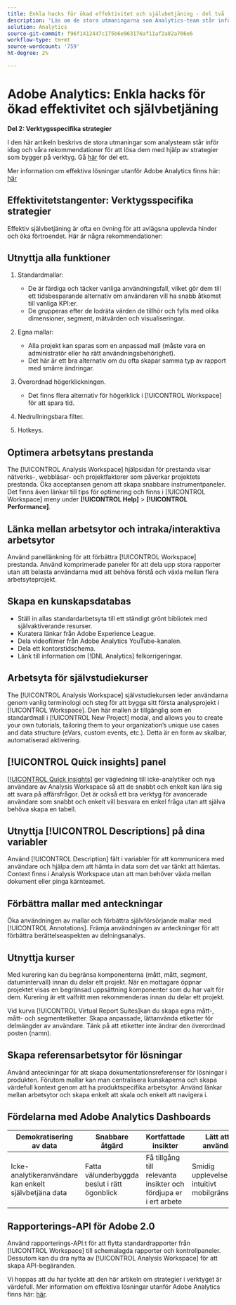```yaml
---
title: Enkla hacks för ökad effektivitet och självbetjäning - del två
description: 'Läs om de stora utmaningarna som Analytics-team står inför idag och våra rekommendationer för att lösa dem med hjälp av strategier som bygger på verktyg. '
solution: Analytics
source-git-commit: f96f1412447c175b6e963176af11af2a82a706e6
workflow-type: tm+mt
source-wordcount: '759'
ht-degree: 2%

---
```


# Adobe Analytics: Enkla hacks för ökad effektivitet och självbetjäning

**Del 2: Verktygsspecifika strategier**

I den här artikeln beskrivs de stora utmaningar som analysteam står inför idag och våra rekommendationer för att lösa dem med hjälp av strategier som bygger på verktyg. Gå [här](/help/strategy/analytics-simple-hacks-for-efficiency-part-one.md) för del ett.

Mer information om effektiva lösningar utanför Adobe Analytics finns här: [här](https://docs.google.com/document/d/1fSrC/_yHW04K61K0Phe4dtg1nCU4jDsqrHWc8KVvsJWk/edit?usp=sharing)

## Effektivitetstangenter: Verktygsspecifika strategier

Effektiv självbetjäning är ofta en övning för att avlägsna upplevda hinder och öka förtroendet. Här är några rekommendationer:

## Utnyttja alla funktioner

1. Standardmallar:

   * De är färdiga och täcker vanliga användningsfall, vilket gör dem till ett tidsbesparande alternativ om användaren vill ha snabb åtkomst till vanliga KPI:er.
   * De grupperas efter de lodräta värden de tillhör och fylls med olika dimensioner, segment, mätvärden och visualiseringar.

1. Egna mallar:

   * Alla projekt kan sparas som en anpassad mall (måste vara en administratör eller ha rätt användningsbehörighet).
   * Det här är ett bra alternativ om du ofta skapar samma typ av rapport med smärre ändringar.

1. Överordnad högerklickningen.

   * Det finns flera alternativ för högerklick i [!UICONTROL Workspace] för att spara tid.

1. Nedrullningsbara filter.

1. Hotkeys.

## Optimera arbetsytans prestanda

The [!UICONTROL Analysis Workspace] hjälpsidan för prestanda visar nätverks-, webbläsar- och projektfaktorer som påverkar projektets prestanda. Öka acceptansen genom att skapa snabbare instrumentpaneler. Det finns även länkar till tips för optimering och finns i [!UICONTROL Workspace] meny under **[!UICONTROL Help]** > **[!UICONTROL Performance]**.

## Länka mellan arbetsytor och intraka/interaktiva arbetsytor

Använd panellänkning för att förbättra [!UICONTROL Workspace] prestanda. Använd komprimerade paneler för att dela upp stora rapporter utan att belasta användarna med att behöva förstå och växla mellan flera arbetsyteprojekt.

## Skapa en kunskapsdatabas

* Ställ in allas standardarbetsyta till ett ständigt grönt bibliotek med självaktiverande resurser.
* Kuratera länkar från Adobe Experience League.
* Dela videofilmer från Adobe Analytics YouTube-kanalen.
* Dela ett kontorstidschema.
* Länk till information om [!DNL Analytics] felkorrigeringar.

## Arbetsyta för självstudiekurser

The [!UICONTROL Analysis Workspace] självstudiekursen leder användarna genom vanlig terminologi och steg för att bygga sitt första analysprojekt i [!UICONTROL Workspace]. Den här mallen är tillgänglig som en standardmall i [!UICONTROL New Project] modal, and allows you to create your own tutorials, tailoring them to your organization’s unique use cases and data structure (eVars, custom events, etc.). Detta är en form av skalbar, automatiserad aktivering.

## [!UICONTROL Quick insights] panel

[[!UICONTROL Quick insights]](https://experienceleague.adobe.com/docs/analytics/analyze/analysis-workspace/panels/quickinsight.html?lang=en) ger vägledning till icke-analytiker och nya användare av Analysis Workspace så att de snabbt och enkelt kan lära sig att svara på affärsfrågor. Det är också ett bra verktyg för avancerade användare som snabbt och enkelt vill besvara en enkel fråga utan att själva behöva skapa en tabell.

## Utnyttja [!UICONTROL Descriptions] på dina variabler

Använd [!UICONTROL Description] fält i variabler för att kommunicera med användare och hjälpa dem att hämta in data som det var tänkt att hämtas. Context finns i Analysis Workspace utan att man behöver växla mellan dokument eller pinga kärnteamet.

## Förbättra mallar med anteckningar

Öka användningen av mallar och förbättra självförsörjande mallar med [!UICONTROL Annotations]. Främja användningen av anteckningar för att förbättra berättelseaspekten av delningsanalys.

## Utnyttja kurser

Med kurering kan du begränsa komponenterna (mått, mått, segment, datumintervall) innan du delar ett projekt. När en mottagare öppnar projektet visas en begränsad uppsättning komponenter som du har valt för dem. Kurering är ett valfritt men rekommenderas innan du delar ett projekt.

Vid kurva [!UICONTROL Virtual Report Suites]kan du skapa egna mått-, mått- och segmentetiketter. Skapa anpassade, lättanvända etiketter för delmängder av användare. Tänk på att etiketter inte ändrar den överordnad posten (namn).

## Skapa referensarbetsytor för lösningar

Använd anteckningar för att skapa dokumentationsreferenser för lösningar i produkten. Förutom mallar kan man centralisera kunskaperna och skapa värdefull kontext genom att ha produktspecifika arbetsytor. Använd länkar mellan arbetsytor och skapa enkelt att skala och enkelt att navigera i.

## Fördelarna med Adobe Analytics Dashboards

| Demokratisering av data | Snabbare åtgärd | Kortfattade insikter | Lätt att använda |
| --- | --- | --- | --- |
| Icke-analytikeranvändare kan enkelt självbetjäna data | Fatta välunderbyggda beslut i rätt ögonblick | Få tillgång till relevanta insikter och fördjupa er i ert arbete | Smidig upplevelse via intuitivt mobilgränssnitt |

## Rapporterings-API för Adobe 2.0

Använd rapporterings-API:t för att flytta standardrapporter från [!UICONTROL Workspace] till schemalagda rapporter och kontrollpaneler. Dessutom kan du dra nytta av [!UICONTROL Analysis Workspace] för att skapa API-begäranden.

Vi hoppas att du har tyckte att den här artikeln om strategier i verktyget är värdefull. Mer information om effektiva lösningar utanför Adobe Analytics finns här: [här](https://docs.google.com/document/d/1fSrC/_yHW04K61K0Phe4dtg1nCU4jDsqrHWc8KVvsJWk/edit?usp=sharing).

